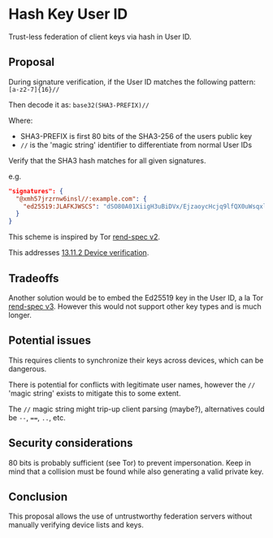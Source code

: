 # Hash Key User ID

Trust-less federation of client keys via hash in User ID.

## Proposal

During signature verification, if the User ID matches the following pattern: `[a-z2-7]{16}//`

Then decode it as: `base32(SHA3-PREFIX)//`

Where:
  - SHA3-PREFIX is first 80 bits of the SHA3-256 of the users public key
  - `//` is the 'magic string' identifier to differentiate from normal User IDs

Verify that the SHA3 hash matches for all given signatures.

e.g.
```json
"signatures": {
  "@xmh57jrzrnw6insl//:example.com": {
    "ed25519:JLAFKJWSCS": "dSO80A01XiigH3uBiDVx/EjzaoycHcjq9lfQX0uWsqxl2giMIiSPR8a4d291W1ihKJL/a+myXS367WT6NAIcBA"
  }
}
```

This scheme is inspired by Tor [rend-spec v2](https://github.com/torproject/torspec/blob/master/rend-spec-v2.txt).

This addresses [13.11.2 Device verification](https://matrix.org/docs/spec/client_server/r0.4.0.html#device-verification).

## Tradeoffs

Another solution would be to embed the Ed25519 key in the User ID, a la Tor [rend-spec v3](https://gitweb.torproject.org/torspec.git/tree/rend-spec-v3.txt). However this would not support other key types and is much longer.

## Potential issues

This requires clients to synchronize their keys across devices, which can be dangerous.

There is potential for conflicts with legitimate user names, however the `//` 'magic string' exists to mitigate this to some extent.

The `//` magic string might trip-up client parsing (maybe?), alternatives could be `--`, `==`, `..`, etc.

## Security considerations

80 bits is probably sufficient (see Tor) to prevent impersonation. Keep in mind that a collision must be found while also generating a valid private key.

## Conclusion

This proposal allows the use of untrustworthy federation servers without manually verifying device lists and keys.
